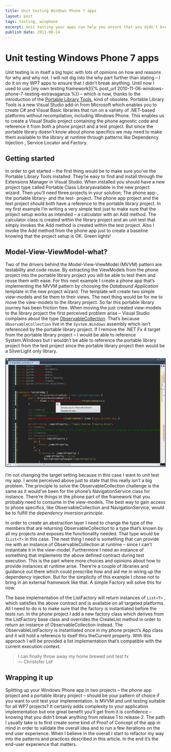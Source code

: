 ```yaml
---
title: Unit testing Windows Phone 7 apps
layout: post
tags: testing, winphone
excerpt: Unit testing your apps can help you ensure that you didn't break anything between versions.
publish date: 2011-08-14
---
```

# Unit testing Windows Phone 7 apps

Unit testing is in itself a big topic with lots of opinions on how and reasons for why and why not. I will not dig into the why part further than stating – I do it on my WP7 apps to ensure that I didn’t break anything. Until now I used to use [my own testing framework]({% post_url 2010-11-06-windows-phone-7-testing-extravaganza %}) – which is now, thanks to the introduction of the [Portable Library Tools](https://visualstudiogallery.msdn.microsoft.com/b0e0b5e9-e138-410b-ad10-00cb3caf4981), kind of obsolete.
Portable Library Tools is a new Visual Studio add-in from Microsoft which enables you to create C# and Visual Basic libraries that run on a variety of .NET-based platforms without recompilation, including Windows Phone. This enables us to create a Visual Studio project containing the phone agnostic code and reference it from both a phone project and a test project. But since the portable library doesn’t know about phone specifics we may need to make them available to the library at runtime through patterns like Dependency Injection , Service Locator and Factory.

## Getting started

In order to get started – the first thing would be to make sure you’ve the Portable Library Tools installed. They’re easy to find and install through the Extensions Manager in Visual Studio. When installed you should have a new project type called Portable Class Libraryavailable in the new project wizard. Then you’ll need three projects in your solution; The phone app-, the portable library- and the test- project. The phone app project and the test project should both have a reference to the portable library project.
In my first example I’m writing a very simple test just to make sure that the project setup works as intended – a calculator with an Add method. The calculator class is created within the library project and an unit test that simply invokes the Add method is created within the test project. Also I invoke the Add method from the phone app just to create a baseline knowing that the project setup is OK.
Green lights!

## Model-View-ViewModel-what?

Two of the drivers behind the Model-View-ViewModel (MVVM) pattern are testability and code reuse. By extracting the ViewModels from the phone project into the portable library project you will be able to test them and reuse them with ease.
For this next example I create a phone app that’s implementing the MVVM pattern by choosing the *Databound Application* template in the new project wizard. The template will create two simple view-models and tie them to their views. The next thing would be for me to move the view-models to the library project.
So far this portable library journey has been friction free. When moving the just created view-models to the library project the first perceived problem arise – Visual Studio complains about the type [ObservableCollection](http://msdn.microsoft.com/en-us/library/ms668604(v=VS.95).aspx). That’s because `ObservableCollection` live in the `System.Windows` assembly which isn’t referenced by the portable library project. If I remove the .NET Fx 4 target from the portable library project – I would be able to reference System.Windows but I wouldn’t be able to reference the portable library project from the test project since the portable library project then would be a SilverLight only library.

![No ObservableCollection](/assets/2011-08-14-unit-testing-windows-phone-7-apps/no-observablecollection.png)

I’m not changing the target setting because in this case I want to unit test my app. I wrote perceived above just to state that this really isn’t a big problem. The principle to solve the ObservableCollection challenge is the same as it would’ve been for the phone’s NavigationService class for instance. There’re things in the phone part of the framework that you probably need to consume in the view-models. The best way to gain access to phone specifics, like ObservableCollection and NavigationService, would be to fulfill the *dependency inversion principle*.

In order to create an abstraction layer I need to change the type of the members that are returning ObservableCollection to a type that’s known by all my projects and exposes the functionality needed. That type would be `IList<T>` in this case. The next thing I need is something that can provide me with an instance of ObservableCollection at runtime – since I can’t instantiate it in the view-model. Furthermore I need an instance of something that implements the above defined contract during test execution. This is the part where more choices and opinions about how to provide instances at runtime arise. There’re a couple of libraries and guidance out there which could prescribe how and aid me in wiring up the dependency injection. But for the simplicity of this example I chose not to bring in an external framework like that. A simple Factory will solve this for now.

The base implementation of the ListFactory will return instances of `List<T>` , which satisfies the above contract and is available on all targeted platforms. All I need to do is to make sure that the factory is instantiated before the tests run. In the phone project I add a new factory class which derives from the ListFactory base class and overrides the CreateList method in order to return an instance of ObservableCollection instead. The ObservableListFactory is instantiated once in my phone project’s App class and it will hold a reference to itself thru theCurrent property. With this approach I will be provided a list implementation that’s compatible with the current execution context.

> I can finally throw away my home brewed unit test fx  
&mdash; Christofer Löf

## Wrapping it up

Splitting up your Windows Phone app in two projects – the phone app project and a portable library project – should be your pattern of choice if you want to unit test your implementation.
Is MVVM and unit testing suitable for all WP7 projects?
It certainly adds complexity to your application implementation but one great benefit you’ll get from it is confidence – knowing that you didn’t break anything from release 1 to release 2. The path I usually take is to first create some kind of Proof of Concept of the app in mind in order to validate the overall idea and to run a few iterations on the end user experience. When I believe in the overall I start to refactor my way into the patterns and practices described in this article. In the end it’s the end-user experience that matters.